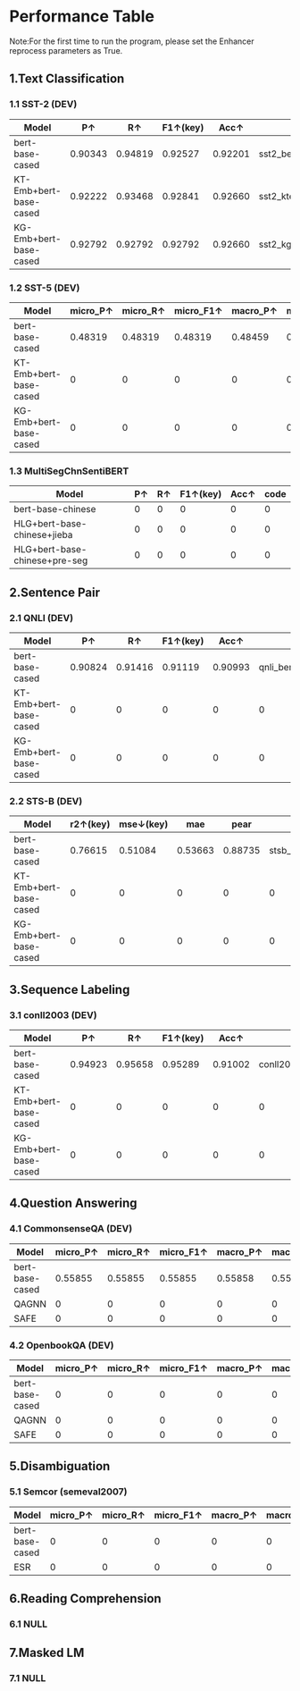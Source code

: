 
#  Performance Table
Note:For the first time to run the program, please set the Enhancer reprocess parameters as True.

## 1.Text Classification

### 1.1 SST-2 (DEV)

| Model | P↑ | R↑ | F1↑(key) | Acc↑ | code |
|---|---|---|---|---|---|
| bert-base-cased | 0.90343 | 0.94819 | 0.92527 | 0.92201 | sst2_bert_base_cased.py |
| KT-Emb+bert-base-cased | 0.92222 | 0.93468 | 0.92841 | 0.92660 | sst2_ktemb_bert_base_cased.py |
| KG-Emb+bert-base-cased | 0.92792 | 0.92792 | 0.92792 | 0.92660 | sst2_kgemb_bert_base_cased.py |

### 1.2 SST-5 (DEV)

| Model | micro_P↑ | micro_R↑ | micro_F1↑ | macro_P↑ | macro_R↑ | macro_F1↑(key) | Acc↑ | code |
|---|---|---|---|---|---|---|---|---|
| bert-base-cased | 0.48319 | 0.48319 | 0.48319 | 0.48459 | 0.46527 | 0.47156 | 0.48319 | sst5_bert_base_cased.py | 
| KT-Emb+bert-base-cased | 0 | 0 | 0 | 0 | 0 | 0 | 0 | 0 | 
| KG-Emb+bert-base-cased | 0 | 0 | 0 | 0 | 0 | 0 | 0 | 0 |

### 1.3 MultiSegChnSentiBERT

| Model | P↑ | R↑ | F1↑(key) | Acc↑ | code |
|---|---|---|---|---|---|
| bert-base-chinese | 0 | 0 | 0 | 0 | 0 |
| HLG+bert-base-chinese+jieba | 0 | 0 | 0 | 0 | 0 |
| HLG+bert-base-chinese+pre-seg | 0 | 0 | 0 | 0 | 0 |

## 2.Sentence Pair

### 2.1 QNLI (DEV)

| Model | P↑ | R↑ | F1↑(key) | Acc↑ | code |
|---|---|---|---|---|---|
| bert-base-cased | 0.90824 | 0.91416 | 0.91119 | 0.90993 | qnli_bert_base_cased.py |
| KT-Emb+bert-base-cased | 0 | 0 | 0 | 0 | 0 |
| KG-Emb+bert-base-cased | 0 | 0 | 0 | 0 | 0 |

### 2.2 STS-B (DEV)

| Model | r2↑(key) | mse↓(key) | mae | pear | code |
|---|---|---|---|---|---|
| bert-base-cased | 0.76615 | 0.51084 | 0.53663 | 0.88735 | stsb_bert_base_cased.py | 
| KT-Emb+bert-base-cased | 0 | 0 | 0 | 0 | 0 | 
| KG-Emb+bert-base-cased | 0 | 0 | 0 | 0 | 0 |

## 3.Sequence Labeling

### 3.1 conll2003 (DEV)

| Model | P↑ | R↑ | F1↑(key) | Acc↑ | code |
|---|---|---|---|---|---|
| bert-base-cased | 0.94923 | 0.95658 | 0.95289 | 0.91002 | conll2003_bert_base_cased.py |
| KT-Emb+bert-base-cased | 0 | 0 | 0 | 0 | 0 |
| KG-Emb+bert-base-cased | 0 | 0 | 0 | 0 | 0 |

## 4.Question Answering

### 4.1 CommonsenseQA (DEV)

| Model | micro_P↑ | micro_R↑ | micro_F1↑ | macro_P↑ | macro_R↑ | macro_F1↑(key) | Acc↑ | code |
|---|---|---|---|---|---|---|---|---|
| bert-base-cased | 0.55855 | 0.55855 | 0.55855 | 0.55858 | 0.55801 |  0.55816 | 0.55855 | commonsense_qa_bert_base_cased.py | 
| QAGNN | 0 | 0 | 0 | 0 | 0 | 0 | 0 | 0 |
| SAFE | 0 | 0 | 0 | 0 | 0 | 0 | 0 | 0 |

### 4.2 OpenbookQA (DEV)

| Model | micro_P↑ | micro_R↑ | micro_F1↑ | macro_P↑ | macro_R↑ | macro_F1↑(key) | Acc↑ | code |
|---|---|---|---|---|---|---|---|---|
| bert-base-cased | 0 | 0 | 0 | 0 | 0 | 0 | 0 | 0 | 
| QAGNN | 0 | 0 | 0 | 0 | 0 | 0 | 0 | 0 |
| SAFE | 0 | 0 | 0 | 0 | 0 | 0 | 0 | 0 |


## 5.Disambiguation

### 5.1 Semcor (semeval2007)

| Model | micro_P↑ | micro_R↑ | micro_F1↑ | macro_P↑ | macro_R↑ | macro_F1↑(key) | Acc↑ | code |
|---|---|---|---|---|---|---|---|---|
| bert-base-cased | 0 | 0 | 0 | 0 | 0 | 0 | 0 | 0 |
| ESR | 0 | 0 | 0 | 0 | 0 | 0 | 0 | 0 |


## 6.Reading Comprehension

### 6.1 NULL


## 7.Masked LM

### 7.1 NULL
